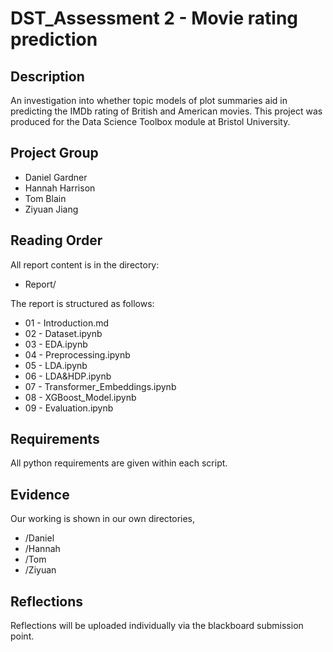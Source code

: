 # DST_Assessment 2 - Movie rating prediction

## Description

An investigation into whether topic models of plot summaries aid in predicting the IMDb rating of British and American movies. This project was produced for the Data Science Toolbox module at Bristol University.

## Project Group

* Daniel Gardner
* Hannah Harrison
* Tom Blain
* Ziyuan Jiang 


## Reading Order

All report content is in the directory:

* Report/

The report is structured as follows:
* 01 - Introduction.md
* 02 - Dataset.ipynb
* 03 - EDA.ipynb
* 04 - Preprocessing.ipynb
* 05 - LDA.ipynb
* 06 - LDA&HDP.ipynb
* 07 - Transformer_Embeddings.ipynb
* 08 - XGBoost_Model.ipynb
* 09 - Evaluation.ipynb

## Requirements

All python requirements are given within each script.

## Evidence

Our working is shown in our own directories,

* /Daniel
* /Hannah
* /Tom
* /Ziyuan



## Reflections

Reflections will be uploaded individually via the blackboard submission point.
